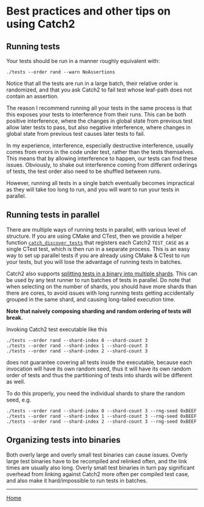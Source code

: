 <a id="top"></a>
# Best practices and other tips on using Catch2

## Running tests

Your tests should be run in a manner roughly equivalent with:

```
./tests --order rand --warn NoAssertions
```

Notice that all the tests are run in a large batch, their relative order
is randomized, and that you ask Catch2 to fail test whose leaf-path
does not contain an assertion.

The reason I recommend running all your tests in the same process is that
this exposes your tests to interference from their runs. This can be both
positive interference, where the changes in global state from previous
test allow later tests to pass, but also negative interference, where
changes in global state from previous test causes later tests to fail.

In my experience, interference, especially destructive interference,
usually comes from errors in the code under test, rather than the tests
themselves. This means that by allowing interference to happen, our tests
can find these issues. Obviously, to shake out interference coming from
different orderings of tests, the test order also need to be shuffled
between runs.

However, running all tests in a single batch eventually becomes impractical
as they will take too long to run, and you will want to run your tests
in parallel.


<a id="parallel-tests"></a>
## Running tests in parallel

There are multiple ways of running tests in parallel, with various level
of structure. If you are using CMake and CTest, then we provide a helper
function [`catch_discover_tests`](cmake-integration.md#automatic-test-registration)
that registers each Catch2 `TEST_CASE` as a single CTest test, which
is then run in a separate process. This is an easy way to set up parallel
tests if you are already using CMake & CTest to run your tests, but you
will lose the advantage of running tests in batches.


Catch2 also supports [splitting tests in a binary into multiple
shards](command-line.md#test-sharding). This can be used by any test
runner to run batches of tests in parallel. Do note that when selecting
on the number of shards, you should have more shards than there are cores,
to avoid issues with long running tests getting accidentally grouped in
the same shard, and causing long-tailed execution time.

**Note that naively composing sharding and random ordering of tests will break.**

Invoking Catch2 test executable like this

```text
./tests --order rand --shard-index 0 --shard-count 3
./tests --order rand --shard-index 1 --shard-count 3
./tests --order rand --shard-index 2 --shard-count 3
```

does not guarantee covering all tests inside the executable, because
each invocation will have its own random seed, thus it will have its own
random order of tests and thus the partitioning of tests into shards will
be different as well.

To do this properly, you need the individual shards to share the random
seed, e.g.
```text
./tests --order rand --shard-index 0 --shard-count 3 --rng-seed 0xBEEF
./tests --order rand --shard-index 1 --shard-count 3 --rng-seed 0xBEEF
./tests --order rand --shard-index 2 --shard-count 3 --rng-seed 0xBEEF
```


## Organizing tests into binaries

Both overly large and overly small test binaries can cause issues. Overly
large test binaries have to be recompiled and relinked often, and the
link times are usually also long. Overly small test binaries in turn pay
significant overhead from linking against Catch2 more often per compiled
test case, and also make it hard/impossible to run tests in batches.


---

[Home](Readme.md#top)
